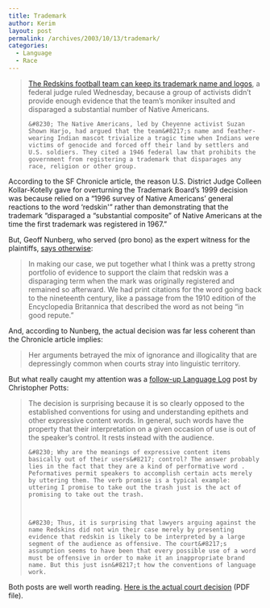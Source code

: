```yaml
---
title: Trademark
author: Kerim
layout: post
permalink: /archives/2003/10/13/trademark/
categories:
  - Language
  - Race
---
```


>   <a href="http://www.sfgate.com/cgi-bin/article.cgi?file=/c/a/2003/10/02/MN24965.DTL" onclick="_gaq.push(['_trackEvent', 'outbound-article', 'http://www.sfgate.com/cgi-bin/article.cgi?file=/c/a/2003/10/02/MN24965.DTL', 'The Redskins football team can keep its trademark name and logos']);" >The Redskins football team can keep its trademark name and logos</a>, a federal judge ruled Wednesday, because a group of activists didn&#8217;t provide enough evidence that the team&#8217;s moniker insulted and disparaged a substantial number of Native Americans. 
>   
>   
>     &#8230; The Native Americans, led by Cheyenne activist Suzan Shown Harjo, had argued that the team&#8217;s name and feather-wearing Indian mascot trivialize a tragic time when Indians were victims of genocide and forced off their land by settlers and U.S. soldiers. They cited a 1946 federal law that prohibits the government from registering a trademark that disparages any race, religion or other group.
>   


According to the SF Chronicle article, the reason U.S. District Judge Colleen Kollar-Kotelly gave for overturning the Trademark Board&#8217;s 1999 decision was because relied on a &#8220;1996 survey of Native Americans&#8217; general reactions to the word &#8216;redskin'&#8221; rather than demonstrating that the trademark &#8220;disparaged a &#8220;substantial composite&#8221; of Native Americans at the time the first trademark was registered in 1967.&#8221;

But, Geoff Nunberg, who served (pro bono) as the expert witness for the plaintiffs, <a href="http://itre.cis.upenn.edu/~myl/languagelog/archives/000029.html" onclick="_gaq.push(['_trackEvent', 'outbound-article', 'http://itre.cis.upenn.edu/~myl/languagelog/archives/000029.html', 'says otherwise']);" >says otherwise</a>:


>   In making our case, we put together what I think was a pretty strong portfolio of evidence to support the claim that redskin was a disparaging term when the mark was originally registered and remained so afterward. We had print citations for the word going back to the nineteenth century, like a passage from the 1910 edition of the Encyclopedia Britannica that described the word as not being &#8220;in good repute.&#8221;


And, according to Nunberg, the actual decision was far less coherent than the Chronicle article implies:


>   Her arguments betrayed the mix of ignorance and illogicality that are depressingly common when courts stray into linguistic territory.


But what really caught my attention was a <a href="http://itre.cis.upenn.edu/~myl/languagelog/" onclick="_gaq.push(['_trackEvent', 'outbound-article', 'http://itre.cis.upenn.edu/~myl/languagelog/', 'follow-up Language Log']);" >follow-up Language Log</a> post by Christopher Potts:


>   The decision is surprising because it is so clearly opposed to the established conventions for using and understanding epithets and other expressive content words. In general, such words have the property that their interpretation on a given occasion of use is out of the speaker&#8217;s control. It rests instead with the audience. 
>   
>   
>     &#8230; Why are the meanings of expressive content items basically out of their users&#8217; control? The answer probably lies in the fact that they are a kind of performative word . Peformatives permit speakers to accomplish certain acts merely by uttering them. The verb promise is a typical example: uttering I promise to take out the trash just is the act of promising to take out the trash.
>   
>   
>   
>     &#8230; Thus, it is surprising that lawyers arguing against the name Redskins did not win their case merely by presenting evidence that redskin is likely to be interpreted by a large segment of the audience as offensive. The court&#8217;s assumption seems to have been that every possible use of a word must be offensive in order to make it an inappropriate brand name. But this just isn&#8217;t how the conventions of language work.
>   


Both posts are well worth reading. <a href="http://www.dcd.uscourts.gov/99-1385a.pdf" onclick="_gaq.push(['_trackEvent','download','http://www.dcd.uscourts.gov/99-1385a.pdf']);" >Here is the actual court decision</a> (PDF file).

